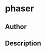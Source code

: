 # phaser

## Author

<!-- Insert Your Name Here -->

## Description

<!-- Describe your example here -->
